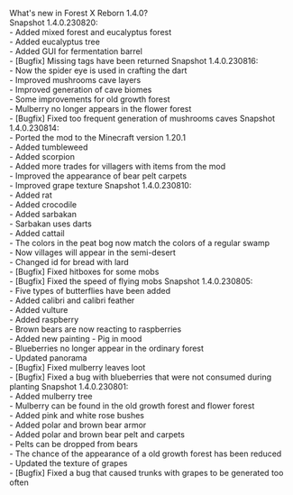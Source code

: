 What's new in Forest X Reborn 1.4.0?<br />
Snapshot 1.4.0.230820:
<br /> - Added mixed forest and eucalyptus forest
<br /> - Added eucalyptus tree
<br /> - Added GUI for fermentation barrel
<br /> - [Bugfix] Missing tags have been returned
Snapshot 1.4.0.230816:
<br /> - Now the spider eye is used in crafting the dart
<br /> - Improved mushrooms cave layers
<br /> - Improved generation of cave biomes
<br /> - Some improvements for old growth forest
<br /> - Mulberry no longer appears in the flower forest
<br /> - [Bugfix] Fixed too frequent generation of mushrooms caves
Snapshot 1.4.0.230814:
<br /> - Ported the mod to the Minecraft version 1.20.1
<br /> - Added tumbleweed
<br /> - Added scorpion
<br /> - Added more trades for villagers with items from the mod
<br /> - Improved the appearance of bear pelt carpets
<br /> - Improved grape texture
Snapshot 1.4.0.230810:
<br /> - Added rat
<br /> - Added crocodile
<br /> - Added sarbakan
<br /> - Sarbakan uses darts
<br /> - Added cattail
<br /> - The colors in the peat bog now match the colors of a regular swamp
<br /> - Now villages will appear in the semi-desert
<br /> - Changed id for bread with lard
<br /> - [Bugfix] Fixed hitboxes for some mobs
<br /> - [Bugfix] Fixed the speed of flying mobs
Snapshot 1.4.0.230805:
<br /> - Five types of butterflies have been added
<br /> - Added calibri and calibri feather
<br /> - Added vulture
<br /> - Added raspberry
<br /> - Brown bears are now reacting to raspberries
<br /> - Added new painting - Pig in mood
<br /> - Blueberries no longer appear in the ordinary forest
<br /> - Updated panorama
<br /> - [Bugfix] Fixed mulberry leaves loot
<br /> - [Bugfix] Fixed a bug with blueberries that were not consumed during planting
Snapshot 1.4.0.230801:
<br /> - Added mulberry tree
<br /> - Mulberry can be found in the old growth forest and flower forest
<br /> - Added pink and white rose bushes
<br /> - Added polar and brown bear armor
<br /> - Added polar and brown bear pelt and carpets
<br /> - Pelts can be dropped from bears
<br /> - The chance of the appearance of a old growth forest has been reduced
<br /> - Updated the texture of grapes
<br /> - [Bugfix] Fixed a bug that caused trunks with grapes to be generated too often
